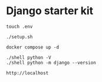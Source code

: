 # Django starter kit

```shell
touch .env
```

```shell
./setup.sh
```

```shell
docker compose up -d
```

```shell
./shell python -V
./shell python -m django --version
```

```shell
http://localhost
```
